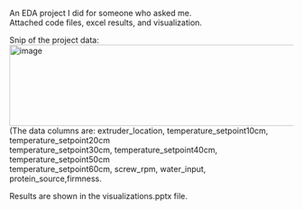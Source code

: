 An EDA project I did for someone who asked me. <br>
Attached code files, excel results, and visualization.

Snip of the project data:
<img width="876" height="144" alt="image" src="https://github.com/user-attachments/assets/43cb8e1f-5025-4b8d-bbbd-fe46877fabe0" />
(The data columns are:
extruder_location, temperature_setpoint10cm, temperature_setpoint20cm<br>
temperature_setpoint30cm, temperature_setpoint40cm, temperature_setpoint50cm<br>
temperature_setpoint60cm, screw_rpm, water_input, protein_source,firmness. <br>

Results are shown in the visualizations.pptx file.
